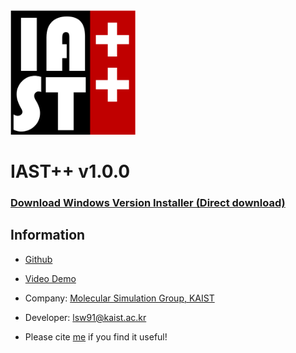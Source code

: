 <img src="images/Logo4.png" width="200">

# IAST++ v1.0.0

### [Download Windows Version Installer (Direct download)](https://github.com/Sangwon91/IASTpp/releases/download/v1.0.0/iastpp_1.0.0_windows_installer.exe)

## Information
* [Github](https://github.com/Sangwon91/IASTpp)
* [Video Demo](https://youtu.be/btTVnobOeWo)
* Company: [Molecular Simulation Group, KAIST](http://molsim.kaist.ac.kr)
* Developer: lsw91@kaist.ac.kr

* Please cite [me](https://link.springer.com/article/10.1007%2Fs11814-017-0269-9) if you find it useful!
